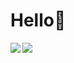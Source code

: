 # Hello👋

<img align="left" src="https://github-readme-stats.vercel.app/api?username=CMihai99&PAT_1&hide_border=true&show_icons=true&number_format=long&theme=dracula"/>

<img src="https://github-readme-stats.vercel.app/api/top-langs/?username=CMihai99&PAT_1&hide_border=true&layout=compact&theme=dracula"/>

